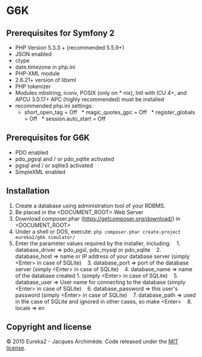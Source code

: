 # G6K

## Prerequisites for Symfony 2
* PHP Version 5.3.3 + (recommended 5.5.9+)
* JSON enabled
* ctype
* date.timezone in php.ini
* PHP-XML module 
* 2.6.21+ version of libxml
* PHP tokenizer 
* Modules mbstring, iconv, POSIX (only on * nix), Intl with ICU 4+, and APCU 3.0.17+ APC (highly recommended) must be installed
* recommended php.ini settings:
  * short_open_tag = Off
  * magic_quotes_gpc = Off
  * register_globals = Off
  * session.auto_start = Off

## Prerequisites for G6K
* PDO enabled
* pdo_pgsql and / or pdo_sqlite activated
* pgsql and / or sqlite3 activated
* SimpleXML enabled

## Installation
1. Create a database using administration tool of your RDBMS.
2. Be placed in the <DOCUMENT_ROOT> Web Server
3. Download composer.phar (https://getcomposer.org/download/) in <DOCUMENT_ROOT>
4. Under a shell or DOS, execute: ``php composer.phar create-project eureka2/g6k simulator/`` 
5. Enter the parameter values required by the installer, including:
   1. database_driver => pdo_pgsl, pdo_mysql or pdo_sqlite
   2. database_host => name or IP address of your database server (simply &lt;Enter&gt; in case of SQLite)
   3. database_port => port of the database server (simply &lt;Enter&gt; in case of SQLite)
   4. database_name => name of the database created 1. (simply &lt;Enter&gt; in case of SQLite)
   5. database_user => User name for connecting to the database (simply &lt;Enter&gt; in case of SQLite)
   6. database_password => this user's password (simply &lt;Enter&gt; in case of SQLite)
   7. database_path => used in the case of SQLite and ignored in other cases, so make &lt;Enter&gt;
   8. locale => en 


## Copyright and license

&copy; 2015 Eureka2 - Jacques Archimède. Code released under the [MIT license](https://github.com/eureka2/G6K/blob/master/LICENSE).